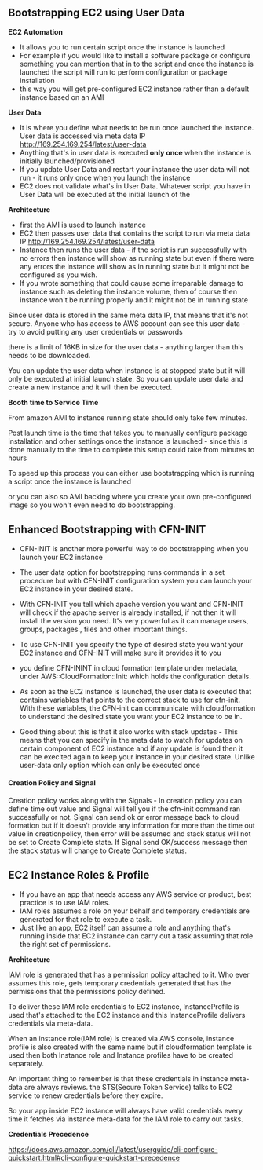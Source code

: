 ## Bootstrapping EC2 using User Data

**EC2 Automation**

- It allows you to run certain script once the instance is launched
- For example if you would like to install a software package or configure something you can mention that in to the script and once the instance is launched the script will run to perform configuration or package installation
- this way you will get pre-configured EC2 instance rather than a default instance based on an AMI

**User Data**

- It is where you define what needs to be run once launched the instance. User data is accessed via meta data IP http://169.254.169.254/latest/user-data
- Anything that's in user data is executed **only once** when the instance is initially launched/provisioned
- If you update User Data and restart your instance the user data will not run - it runs only once when you launch the instance
- EC2 does not validate what's in User Data. Whatever script you have in User Data will be executed at the initial launch of the 

**Architecture**

- first the AMI is used to launch instance
- EC2 then passes user data that contains the script to run via meta data IP http://169.254.169.254/latest/user-data
- Instance then runs the user data - if the script is run successfully with no errors then instance will show as running state but even if there were any errors the instance will show as in running state but it might not be configured as you wish. 
- If you wrote something that could cause some irreparable damage to instance such as deleting the instance volume, then of course then instance won't be running properly and it might not be in running state

Since user data is stored in the same meta data IP, that means that it's not secure. Anyone who has access to AWS account can see this user data - try to avoid putting any user credentials or passwords

there is a limit of 16KB in size for the user data - anything larger than this needs to be downloaded.

You can update the user data when instance is at stopped state but it will only be executed at initial launch state. So you can update user data and create a new instance and it will then be executed.

**Booth time to Service Time**

From amazon AMI to instance running state  should only take few minutes. 

Post launch time is the time that takes you to manually configure package installation and other settings once the instance is launched - since this is done manually to the time to complete this setup could take from minutes to hours

To speed up this process you can either use bootstrapping which is running a script once the instance is launched 

or you can also so AMI backing where you create your own pre-configured image so you won't even need to do bootstrapping. 

## Enhanced Bootstrapping with CFN-INIT

- CFN-INIT is another more powerful way to do bootstrapping when you launch your EC2 instance

- The user data option for bootstrapping runs commands in a set procedure but with CFN-INIT configuration system you can launch your EC2 instance in your desired state. 

- With CFN-INIT you tell which apache version you want and CFN-INIT will check if the apache server is already installed, if not then it will install the version you need. It's very powerful as it can manage users, groups, packages., files and other important things.

- To use CFN-INIT you specify the type of desired state you want your EC2 instance and CFN-INIT will make sure it provides it to you

- you define CFN-ININT in cloud formation template under metadata, under AWS::CloudFormation::Init: which holds the configuration details. 

- As soon as the EC2 instance is launched, the user data is executed that contains variables that points to the correct stack to use for cfn-init. With these variables, the CFN-init can communicate with cloudformation to understand the desired state you want your EC2 instance to be in.

- Good thing about this is that it also works with stack updates - This means that you can specify in the meta data to watch for updates on certain component of EC2 instance and if any update is found then it can be execited again to keep your instance in your desired state. Unlike user-data only option which can only be executed once

#### Creation Policy and Signal

Creation policy works along with the Signals - In creation policy you can define time out value and Signal will tell you if the cfn-init command ran successfully or not. Signal can send ok or error message back to cloud formation but if it doesn't provide any information for more than the time out value in creationpolicy, then error will be assumed and stack status will not be set to Create Complete state. If Signal send OK/success message then the stack status will change to Create Complete status. 

## EC2 Instance Roles & Profile

- If you have an app that needs access any AWS service or product, best practice is to use IAM roles. 
- IAM roles assumes a role on your behalf and temporary credentials are generated for that role to execute a task. 
- Just like an app, EC2 itself can assume a role and anything that's running inside that EC2 instance can carry out a task assuming that role the right set of permissions.

**Architecture** 

IAM role is generated that has a permission policy attached to it. Who ever assumes this role, gets temporary credentials generated that has the permissions that the permissions policy defined.

To deliver these IAM role credentials to EC2 instance, InstanceProfile is used that's attached to the EC2 instance and this InstanceProfile delivers credentials via meta-data.

When an instance role(IAM role) is created via AWS console, instance profile is also created with the same name but if cloudformation template is used then both Instance role and Instance profiles have to be created separately. 

An important thing to remember is that these credentials in instance meta-data are always reviews. the STS(Secure Token Service) talks to EC2 service to renew credentials before they expire.  

So your app inside EC2 instance will always have valid credentials every time it fetches via instance meta-data for the IAM role to carry out tasks. 

**Credentials Precedence**

https://docs.aws.amazon.com/cli/latest/userguide/cli-configure-quickstart.html#cli-configure-quickstart-precedence